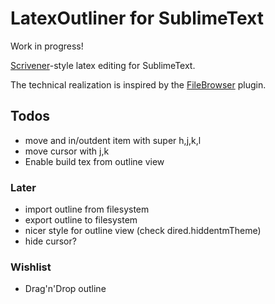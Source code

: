 # LatexOutliner for SublimeText

Work in progress!

[Scrivener][scr]-style latex editing for SublimeText.

The technical realization is inspired by the [FileBrowser][fb] plugin.

[scr]: https://www.literatureandlatte.com/scrivener.php
[fb]: https://github.com/aziz/SublimeFileBrowser

## Todos
- move and in/outdent item with super h,j,k,l
- move cursor with j,k
- Enable build tex from outline view 

### Later
- import outline from filesystem
- export outline to filesystem
- nicer style for outline view (check dired.hiddentmTheme)
- hide cursor?

### Wishlist
- Drag'n'Drop outline
